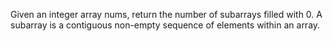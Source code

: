 Given an integer array nums, return the number of subarrays filled with 0.
A subarray is a contiguous non-empty sequence of elements within an array.
